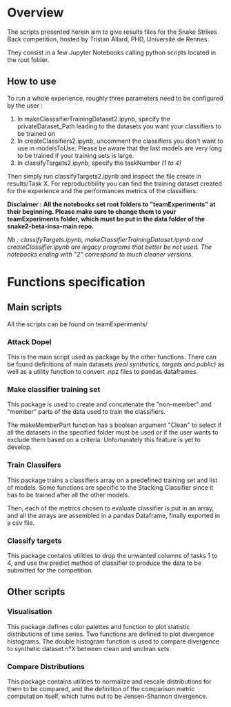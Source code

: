 # Overview

The scripts presented herein aim to give results files for the Snake Strikes Back competition, hosted by Tristan Allard, PHD, Université de Rennes.

They consist in a few Jupyter Notebooks calling python scripts located in the root folder.

## How to use

To run a whole experience, roughly three parameters need to be configured by the user :

1. In makeClasssifierTrainingDataset2.ipynb, specify the privateDataset_Path leading to the datasets you want your classifiers to be trained on
2. In createClassifiers2.ipynb, uncomment the classifiers you don't want to use in modelsToUse. Please be aware that the last models are very long to be trained if your training sets is large.
3. In classifyTargets2.ipynb, specify the taskNumber _(1 to 4)_

Then simply run classifyTargets2.ipynb and inspect the file create in results/Task X. For reproductibility you can find the training dataset created for the experience and the performances metrics of the classifiers.

__Disclaimer : All the notebooks set root folders to "teamExperiments" at their beginning. Please make sure to change them to your teamExperiments folder, which must be put in the data folder of the snake2-beta-insa-main repo.__

_Nb : classifyTargets.ipynb, makeClassifierTrainingDataset.ipynb and createClassifier.ipynb are legacy programs that better be not used. The notebooks ending with "2" correspond to much cleaner versions._

# Functions specification

## Main scripts

All the scripts can be found on teamExperiments/

### Attack Dopel

This is the main script used as package by the other functions. There can be found definitions of main datasets _(real synthetics, targets and public)_ as well as a utility function to convert .npz files to pandas dataframes.

### Make classifier training set

This package is used to create and concatenate the "non-member" and "member" parts of the data used to train the classifiers.

The makeMemberPart function has a boolean argument "Clean" to select if all the datasets in the specified folder must be used or if the user wants to exclude them based on a criteria.
Unfortunately this feature is yet to develop. 

### Train Classifers

This package trains a classifiers array on a predefined training set and list of models. Some functions are specific to the Stacking Classifier since it has to be trained after all the other models.

Then, each of the metrics chosen to evaluate classifier is put in an array, and all the arrays are assembled in a pandas Dataframe, finally exported in a csv file.

### Classify targets

This package contains utilities to drop the unwanted columns of tasks 1 to 4, and use the predict method of classifier to produce the data to be submitted for the competition.

## Other scripts

### Visualisation

This package defines color palettes and function to plot statistic distributions of time series. Two functions are defined to plot divergence histograms. The double histogram function is used to compare divergence to synthetic dataset n°X between clean and unclean sets. 

### Compare Distributions

This package contains utilities to normalize and rescale distributions for them to be compared, and the definition of the comparison metric computation itself, which turns out to be Jensen-Shannon divergence.
